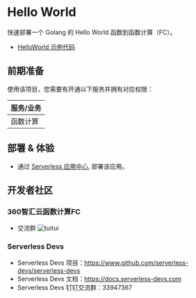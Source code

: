 # Hello World

快速部署一个 Golang 的 Hello World 函数到函数计算（FC）。

- [HelloWorld 示例代码](https://github.com/Qihoo360/fc-templates/tree/feature/fc-app-test/examples/built-in-runtime/http-function/fc-go/go1.20/hello-world/src)

## 前期准备

使用该项目，您需要有开通以下服务并拥有对应权限：

| 服务/业务 |
| --------- |
| 函数计算  |

## 部署 & 体验

- 通过 [Serverless 应用中心](https://console.zyun.qihoo.net/fc), 部署该应用。

## 开发者社区

### 360智汇云函数计算FC

- 交流群
![tuitui](https://github.com/Qihoo360/fc-templates/blob/feature/fc-app-test/assets/tuitui-feedback-group.gif?raw=true)

### Serverless Devs

- Serverless Devs 项目：<https://www.github.com/serverless-devs/serverless-devs>
- Serverless Devs 文档：<https://docs.serverless-devs.com>
- Serverless Devs 钉钉交流群：33947367
